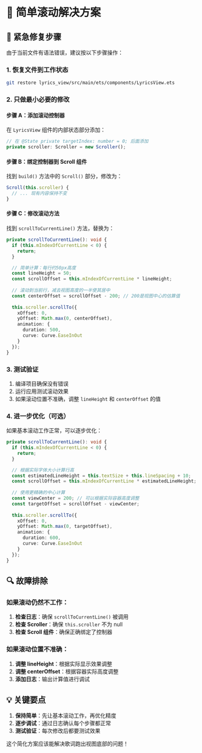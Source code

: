 # 🎯 简单滚动解决方案

## 🚨 紧急修复步骤

由于当前文件有语法错误，建议按以下步骤操作：

### 1. 恢复文件到工作状态

```bash
git restore lyrics_view/src/main/ets/components/LyricsView.ets
```

### 2. 只做最小必要的修改

#### 步骤 A：添加滚动控制器

在 `LyricsView` 组件的内部状态部分添加：

```typescript
// 在 @State private targetIndex: number = 0; 后面添加
private scroller: Scroller = new Scroller();
```

#### 步骤 B：绑定控制器到 Scroll 组件

找到 `build()` 方法中的 `Scroll()` 部分，修改为：

```typescript
Scroll(this.scroller) {
  // ... 现有内容保持不变
}
```

#### 步骤 C：修改滚动方法

找到 `scrollToCurrentLine()` 方法，替换为：

```typescript
private scrollToCurrentLine(): void {
  if (this.mIndexOfCurrentLine < 0) {
    return;
  }

  // 简单计算：每行约50px高度
  const lineHeight = 50;
  const scrollOffset = this.mIndexOfCurrentLine * lineHeight;
  
  // 滚动到当前行，减去视图高度的一半使其居中
  const centerOffset = scrollOffset - 200; // 200是视图中心的估算值
  
  this.scroller.scrollTo({
    xOffset: 0,
    yOffset: Math.max(0, centerOffset),
    animation: {
      duration: 500,
      curve: Curve.EaseInOut
    }
  });
}
```

### 3. 测试验证

1. 编译项目确保没有错误
2. 运行应用测试滚动效果
3. 如果滚动位置不准确，调整 `lineHeight` 和 `centerOffset` 的值

### 4. 进一步优化（可选）

如果基本滚动工作正常，可以逐步优化：

```typescript
private scrollToCurrentLine(): void {
  if (this.mIndexOfCurrentLine < 0) {
    return;
  }

  // 根据实际字体大小计算行高
  const estimatedLineHeight = this.textSize + this.lineSpacing + 10;
  const scrollOffset = this.mIndexOfCurrentLine * estimatedLineHeight;
  
  // 使用更精确的中心计算
  const viewCenter = 200; // 可以根据实际容器高度调整
  const targetOffset = scrollOffset - viewCenter;
  
  this.scroller.scrollTo({
    xOffset: 0,
    yOffset: Math.max(0, targetOffset),
    animation: {
      duration: 600,
      curve: Curve.EaseInOut
    }
  });
}
```

## 🔍 故障排除

### 如果滚动仍然不工作：

1. **检查日志**：确保 `scrollToCurrentLine()` 被调用
2. **检查 Scroller**：确保 `this.scroller` 不为 null
3. **检查 Scroll 组件**：确保正确绑定了控制器

### 如果滚动位置不准确：

1. **调整 lineHeight**：根据实际显示效果调整
2. **调整 centerOffset**：根据容器实际高度调整
3. **添加日志**：输出计算值进行调试

## 💡 关键要点

1. **保持简单**：先让基本滚动工作，再优化精度
2. **逐步调试**：通过日志确认每个步骤都正常
3. **测试验证**：每次修改后都要测试效果

这个简化方案应该能解决歌词跑出视图底部的问题！
